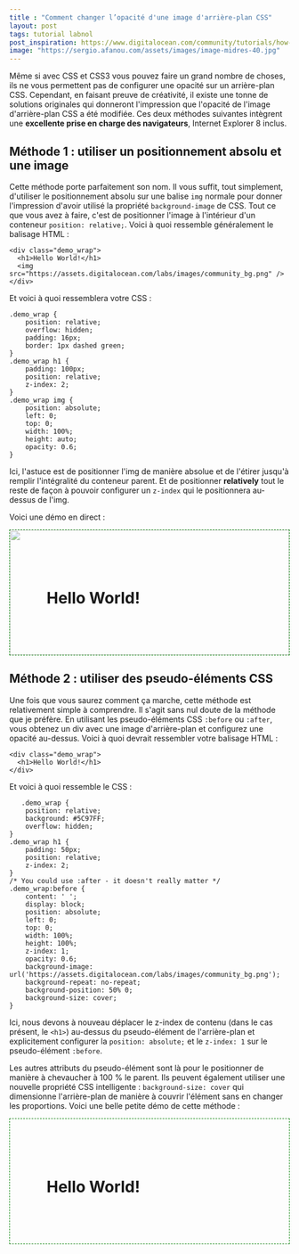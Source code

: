 ```yaml
---
title : "Comment changer l’opacité d'une image d'arrière-plan CSS"
layout: post
tags: tutorial labnol
post_inspiration: https://www.digitalocean.com/community/tutorials/how-to-change-a-css-background-images-opacity-fr
image: "https://sergio.afanou.com/assets/images/image-midres-40.jpg"
---
```


<p>Même si avec CSS et CSS3 vous pouvez faire un grand nombre de choses, ils ne vous permettent pas de configurer une opacité sur un arrière-plan CSS. Cependant, en faisant preuve de créativité, il existe une tonne de solutions originales qui donneront l'impression que l'opacité de l'image d'arrière-plan CSS a été modifiée. Ces deux méthodes suivantes intègrent une <strong>excellente prise en charge des navigateurs</strong>, Internet Explorer 8 inclus.</p>

<h2 id="méthode-1 -utiliser-un-positionnement-absolu-et-une-image">Méthode 1 : utiliser un positionnement absolu et une image</h2>

<p>Cette méthode porte parfaitement son nom. Il vous suffit, tout simplement, d'utiliser le positionnement absolu sur une balise <code>img</code> normale pour donner l'impression d'avoir utilisé la propriété <code>background-image</code> de CSS. Tout ce que vous avez à faire, c'est de positionner l'image à l'intérieur d'un conteneur <code>position: relative;</code>. Voici à quoi ressemble généralement le balisage HTML :</p>
<pre class="code-pre "><code class="code-highlight language-html">&lt;div class="demo_wrap"&gt;
  &lt;h1&gt;Hello World!&lt;/h1&gt;
  &lt;img src="https://assets.digitalocean.com/labs/images/community_bg.png" /&gt;
&lt;/div&gt;
</code></pre>
<p>Et voici à quoi ressemblera votre CSS :</p>
<pre class="code-pre "><code class="code-highlight language-css">.demo_wrap {
    position: relative;
    overflow: hidden;
    padding: 16px;
    border: 1px dashed green;
}
.demo_wrap h1 {
    padding: 100px;
    <span class="highlight">position: relative;</span>
    <span class="highlight">z-index: 2;</span>
}
.demo_wrap img {
    <span class="highlight">position: absolute;</span>
    left: 0;
    top: 0;
    width: 100%;
    height: auto;
    <span class="highlight">opacity: 0.6;</span>
}
</code></pre>
<p>Ici, l'astuce est de positionner l'img de manière absolue et de l'étirer jusqu'à remplir l'intégralité du conteneur parent. Et de positionner <strong>relatively</strong> tout le reste de façon à pouvoir configurer un <code>z-index</code> qui le positionnera au-dessus de l'img.</p>

<p>Voici une démo en direct :</p>

<style>
.demo_wrap {
    position: relative;
    overflow: hidden;
    padding: 16px;
    border: 1px dashed green;
}
.demo_wrap h1 {
    padding: 50px;
    position: relative;
    z-index: 2;
}
.demo_wrap img {
    position: absolute;
    left: 0;
    top: 0;
    width: 100%;
    height: auto;
    opacity: 0.6;
    border: none;
}
</style>

<div class="demo_wrap">
  <h1>Hello World!</h1>
  <img src="https://assets.digitalocean.com/labs/images/community_bg.png">
</div>

<h2 id="méthode-2 -utiliser-des-pseudo-éléments-css">Méthode 2 : utiliser des pseudo-éléments CSS</h2>

<p>Une fois que vous saurez comment ça marche, cette méthode est relativement simple à comprendre. Il s'agit sans nul doute de la méthode que je préfère. En utilisant les pseudo-éléments CSS <code>:before</code> ou <code>:after</code>, vous obtenez un div avec une image d'arrière-plan et configurez une opacité au-dessus. Voici à quoi devrait ressembler votre balisage HTML :</p>
<pre class="code-pre "><code class="code-highlight language-html">&lt;div class="demo_wrap"&gt;
  &lt;h1&gt;Hello World!&lt;/h1&gt;
&lt;/div&gt;
</code></pre>
<p>Et voici à quoi ressemble le CSS :</p>
<pre class="code-pre "><code class="code-highlight language-css">   .demo_wrap {
    position: relative;
    background: #5C97FF;
    overflow: hidden;
}
.demo_wrap h1 {
    padding: 50px;
    <span class="highlight">position: relative;</span>
    <span class="highlight">z-index: 2;</span>
}
/* You could use :after - it doesn't really matter */
.demo_wrap:before {
    content: ' ';
    display: block;
    <span class="highlight">position: absolute;</span>
    left: 0;
    top: 0;
    width: 100%;
    height: 100%;
    <span class="highlight">z-index: 1;</span>
    <span class="highlight">opacity: 0.6;</span>
    background-image: url('https://assets.digitalocean.com/labs/images/community_bg.png');
    background-repeat: no-repeat;
    background-position: 50% 0;
    background-size: cover;
}
</code></pre>
<p>Ici, nous devons à nouveau déplacer le z-index de contenu (dans le cas présent, le <code>&lt;h1&gt;</code>) au-dessus du pseudo-élément de l'arrière-plan et explicitement configurer la <code>position: absolute;</code> et le <code>z-index: 1</code> sur le pseudo-élément <code>:before</code>.</p>

<p>Les autres attributs du pseudo-élément sont là pour le positionner de manière à chevaucher à 100 % le parent. Ils peuvent également utiliser une nouvelle propriété CSS intelligente : <code>background-size: cover</code> qui dimensionne l'arrière-plan de manière à couvrir l'élément sans en changer les proportions. Voici une belle petite démo de cette méthode :</p>

<style>
.demo_wrap2 {
    position: relative;
    overflow: hidden;
    padding: 16px;
    border: 1px dashed green;
}
.demo_wrap2 h1 {
    padding: 50px;
    position: relative;
    z-index: 2;
}
.demo_wrap2:before {
    content: ' ';
    display: block;
    position: absolute;
    left: 0;
    top: 0;
    width: 100%;
    height: 100%;
    z-index: 1;
    opacity: 0.6;
    background-image: url('https://assets.digitalocean.com/labs/images/community_bg.png');
    background-repeat: no-repeat;
    background-position: 50% 0;
    background-size: cover;
}
</style>

<div class="demo_wrap2">
  <h1>Hello World!</h1>
</div>
